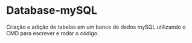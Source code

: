 # Database-mySQL
Criação e adição de tabelas em um banco de dados mySQL utilizando o CMD para escrever e rodar o código.

